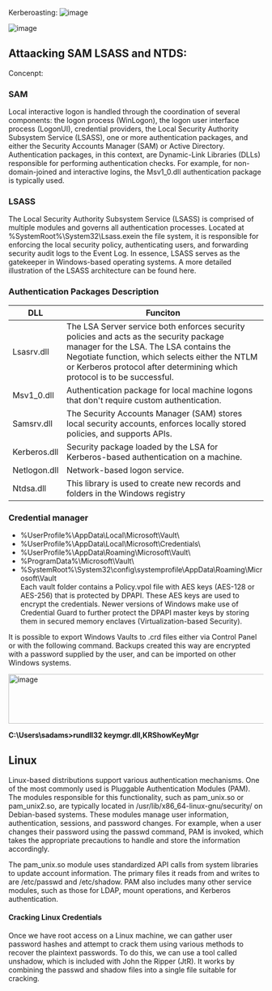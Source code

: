 Kerberoasting:
![image](https://github.com/user-attachments/assets/f6ac63b1-714b-4352-baf3-b1517cb22ab4)

![image](https://github.com/user-attachments/assets/7be6c3a7-cecf-4e99-9a39-d80d0a5f5513)

## **Attaacking SAM LSASS and NTDS**:

Concenpt:
### **SAM**
Local interactive logon is handled through the coordination of several components: the logon process (WinLogon), the logon user interface process (LogonUI), credential providers, the Local Security Authority Subsystem Service (LSASS), one or more authentication packages, and either the Security Accounts Manager (SAM) or Active Directory. Authentication packages, in this context, are Dynamic-Link Libraries (DLLs) responsible for performing authentication checks. For example, for non-domain-joined and interactive logins, the Msv1_0.dll authentication package is typically used.


### **LSASS**
The Local Security Authority Subsystem Service (LSASS) is comprised of multiple modules and governs all authentication processes. Located at %SystemRoot%\System32\Lsass.exein the file system, it is responsible for enforcing the local security policy, authenticating users, and forwarding security audit logs to the Event Log. In essence, LSASS serves as the gatekeeper in Windows-based operating systems. A more detailed illustration of the LSASS architecture can be found here.

### Authentication Packages	Description

| DLL| Funciton |
|----------|----------|
| Lsasrv.dll |	The LSA Server service both enforces security policies and acts as the security package manager for the LSA. The LSA contains the Negotiate function, which selects either the NTLM or  Kerberos protocol after determining which protocol is to be successful. |
| Msv1_0.dll |	Authentication package for local machine logons that don't require custom authentication. |
| Samsrv.dll |	The Security Accounts Manager (SAM) stores local security accounts, enforces locally stored policies, and supports APIs. |
| Kerberos.dll |	Security package loaded by the LSA for Kerberos-based authentication on a machine. |
| Netlogon.dll |	Network-based logon service. |
| Ntdsa.dll |	This library is used to create new records and folders in the Windows registry |


### **Credential manager**

- %UserProfile%\AppData\Local\Microsoft\Vault\
- %UserProfile%\AppData\Local\Microsoft\Credentials\
- %UserProfile%\AppData\Roaming\Microsoft\Vault\
- %ProgramData%\Microsoft\Vault\
- %SystemRoot%\System32\config\systemprofile\AppData\Roaming\Microsoft\Vault\
Each vault folder contains a Policy.vpol file with AES keys (AES-128 or AES-256) that is protected by DPAPI. These AES keys are used to encrypt the credentials. Newer versions of Windows make use of Credential Guard to further protect the DPAPI master keys by storing them in secured memory enclaves (Virtualization-based Security).

It is possible to export Windows Vaults to .crd files either via Control Panel or with the following command. Backups created this way are encrypted with a password supplied by the user, and can be imported on other Windows systems.

<img width="775" height="98" alt="image" src="https://github.com/user-attachments/assets/3b5275b2-a19d-4e5a-8dab-fb5b6ba4467b" />

**C:\Users\sadams>rundll32 keymgr.dll,KRShowKeyMgr**

## Linux 

Linux-based distributions support various authentication mechanisms. One of the most commonly used is Pluggable Authentication Modules (PAM). The modules responsible for this functionality, such as pam_unix.so or pam_unix2.so, are typically located in /usr/lib/x86_64-linux-gnu/security/ on Debian-based systems. These modules manage user information, authentication, sessions, and password changes. For example, when a user changes their password using the passwd command, PAM is invoked, which takes the appropriate precautions to handle and store the information accordingly.

The pam_unix.so module uses standardized API calls from system libraries to update account information. The primary files it reads from and writes to are /etc/passwd and /etc/shadow. PAM also includes many other service modules, such as those for LDAP, mount operations, and Kerberos authentication.

#### Cracking Linux Credentials
Once we have root access on a Linux machine, we can gather user password hashes and attempt to crack them using various methods to recover the plaintext passwords. To do this, we can use a tool called unshadow, which is included with John the Ripper (JtR). It works by combining the passwd and shadow files into a single file suitable for cracking.
